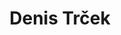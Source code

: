 ---
SICRIS: 15295
draft: false
fixName: denis_trček
lab: Laboratory of e-media
labPos: Head of Laboratory
location: R3.68 - Kabinet
mailInfo: denis.trcek@fri.uni-lj.si
officeHours: null
profName: Prof. Denis Trček, PhD
profTitle: Full Professor
telephoneInfo: null
title: Denis Trček
---